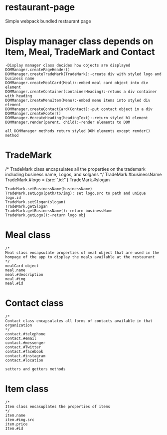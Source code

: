 # restaurant-page
Simple webpack bundled restaurant page

# Display manager class depends on Item, Meal, TradeMark and Contact
    -Display manager class decides how objects are displayed
    DOMManager.createPageHeader()
    DOMManager.createTradeMark(TradeMark):-create div with styled logo and business name
    DOMManager.createMealCard(Meal):-embed meal card object into div element
    DOMManager.createContainer(containerHeading):-retuns a div container with heading
    DOMManager.createMenuItem(Menu):-embed menu items into styled div element
    DOMManager.createContactCard(Contact):-put contact object in a div
    DOMManager.createFooter()
    DOMManager.#createHeading(headingText):-return styled h1 element
    DOMManager.render(parent, child):-render elements to DOM

    all DOMManager methods return styled DOM elements except render() method
# TradeMark
/*
TradeMark class encapsulates all the properties on the trademark including business name, Logos, and solgans
*/
    TradeMark.#businessName
    TradeMark.#logo = {src:'',id:''}
    TradeMark.#slogan

    TradeMark.setBusinessName(businessName)
    TradeMark.setLogo(path/to/img): set logo.src to path and unique logo.id
    TradeMark.setSlogan(slogan)
    TradeMark.getSlogan
    TradeMark.getBusinessName():-return businessName
    TradeMark.getLogo():-return logo obj



    
# Meal class
    /*
    Meal class encapsulate properties of meal object that are used in the hompage of the app to display the meals available at the restaurant
    */
    mealCard object
    meal.name
    meal.#description
    meal.#img
    meal.#id

# Contact class
    /*
    Contact class encapsulates all forms of contacts available in that organization 
    */
    contact.#telephone
    contact.#email
    contact.#messenger
    contact.#Twitter
    contact.#facebook
    contact.#instagram
    contact.#location

    setters and getters methods
# Item class
    /*
    Item class encasuplates the properties of items
    */
    item.name
    item.#img.src
    item.price
    Item.#id

